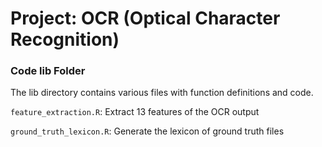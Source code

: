 # Project: OCR (Optical Character Recognition) 

### Code lib Folder

The lib directory contains various files with function definitions and code.

`feature_extraction.R`: Extract 13 features of the OCR output

`ground_truth_lexicon.R`: Generate the lexicon of ground truth files
